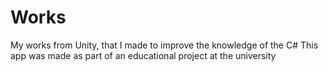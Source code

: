 # Works
My works from Unity, that I made to improve the knowledge of the C#
This app was made as part of an educational project at the university
